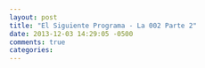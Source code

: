 ```yaml
---
layout: post
title: "El Siguiente Programa - La 002 Parte 2"
date: 2013-12-03 14:29:05 -0500
comments: true
categories: 
---
```


